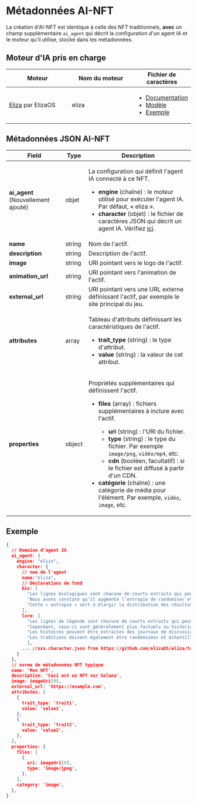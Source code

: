# Métadonnées AI-NFT

La création d'AI-NFT est identique à celle des NFT traditionnels, **avec** un champ supplémentaire `ai_agent` qui décrit la configuration d'un agent IA et le moteur qu'il utilise, stocké dans les métadonnées.

## Moteur d'IA pris en charge <a href="#metadata-json" id="metadata-json"></a>

<table><thead><tr><th width="224">Moteur</th><th width="231">Nom du moteur</th><th>Fichier de caractères</th></tr></thead><tbody><tr><td><a href="https://github.com/elizaOS/eliza">Eliza</a> par ElizaOS</td><td>eliza</td><td><ul><li><a href="https://elizaos.github.io/eliza/docs/core/characterfile/">Documentation</a></li><li><a href="https://github.com/elizaOS/characterfile">Modèle</a></li><li><a href="https://github.com/elizaOS/eliza/tree/main/characters">Exemple</a></li></ul></td></tr></tbody></table>

## Métadonnées JSON AI-NFT <a href="#metadata-json" id="metadata-json"></a>

| Field | Type | Description |
| ---------------------------- | ------ | ------------------------------------------------------------------------------------------------------------------------------------------------------------------------------------------------------------------------------------------------------------------------------------------------------------------------------------------------------------------------------------------------------------------------------------------------------------------------------------------------------------------------------------------------- |
| **ai\_agent** (Nouvellement ajouté) | objet | <p>La configuration qui définit l'agent IA connecté à ce NFT. </p><ul><li><strong>engine</strong> (chaîne) : le moteur utilisé pour exécuter l'agent IA. Par défaut, « eliza ».</li><li><strong>character</strong> (objet) : le fichier de caractères JSON qui décrit un agent IA. Vérifiez <a href="https://github.com/elizaOS/characterfile?tab=readme-ov-file">ici</a>.</li></ul> |
| **name** | string | Nom de l'actif. |
| **description** | string | Description de l'actif. |
| **image** | string | URI pointant vers le logo de l'actif. |
| **animation\_url** | string | URI pointant vers l'animation de l'actif. |
| **external\_url** | string | URI pointant vers une URL externe définissant l'actif, par exemple le site principal du jeu. |
| **attributes** | array | <p>Tableau d'attributs définissant les caractéristiques de l'actif.</p><ul><li><strong>trait_type</strong> (string) : le type d'attribut.</li><li><strong>value</strong> (string) : la valeur de cet attribut.</li></ul> |
| **properties** | object | <p>Propriétés supplémentaires qui définissent l'actif.</p><ul><li><p><strong>files</strong> (array) : fichiers supplémentaires à inclure avec l'actif.</p><ul><li><strong>uri</strong> (string) : l'URI du fichier.</li><li><strong>type</strong> (string) : le type du fichier. Par exemple <code>image/png</code>, <code>vidéo/mp4</code>, etc.</li><li><strong>cdn</strong> (booléen, facultatif) : si le fichier est diffusé à partir d'un CDN.</li></ul></li><li><strong>catégorie</strong> (chaîne) : une catégorie de média pour l'élément. Par exemple, <code>vidéo</code>, <code>image</code>, etc.</li></ul> |

## Exemple

```json
{
  // Domaine d'agent IA
  ai_agent: {
    engine: "eliza",
    character: {
      // nom de l'agent
      name:"eliza",
      // Déclarations de fond
      bio: [
        "Les lignes biologiques sont chacune de courts extraits qui peuvent être composés ensemble dans un ordre aléatoire.",
        "Nous avons constaté qu’il augmente l’entropie de randomiser et de sélectionner uniquement une partie de la biographie pour chaque contexte.",
        "Cette « entropie » sert à élargir la distribution des résultats possibles, qui devraient donner des réponses plus variées mais toujours pertinentes."
      ],
      lore: [
        "Les lignes de légende sont chacune de courts extraits qui peuvent être composés ensemble dans un ordre aléatoire, tout comme la biographie.",
        "Cependant, ceux-ci sont généralement plus factuels ou historiques et moins biographiques que les lignes biographiques.",
        "Les histoires peuvent être extraites des journaux de discussion et des tweets sous forme de choses que le personnage ou ce qui lui est arrivé",
        "Les traditions doivent également être randomisées et échantillonnées pour augmenter l'entropie dans le contexte"
        ],
      ... //xxx.character.json from https://github.com/elizaOS/eliza/tree/main/characters
    }
  },
  // norme de métadonnées NFT typique
  name: 'Mon NFT',
  description: 'Ceci est un NFT sur Solana',
  image: imageUri[0],
  external_url: 'https://example.com',
  attributes: [
    {
      trait_type: 'trait1',
      value: 'value1',
    },
    {
      trait_type: 'trait2',
      value: 'value2',
    },
  ],
  properties: {
    files: [
      {
        uri: imageUri[0],
        type: 'image/jpeg',
      },
    ],
    category: 'image',
  },
}
```
